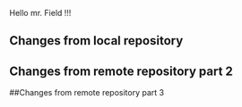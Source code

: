 Hello mr. Field !!!

## Changes from local repository

## Changes from remote repository part 2

##Changes from remote repository part 3
